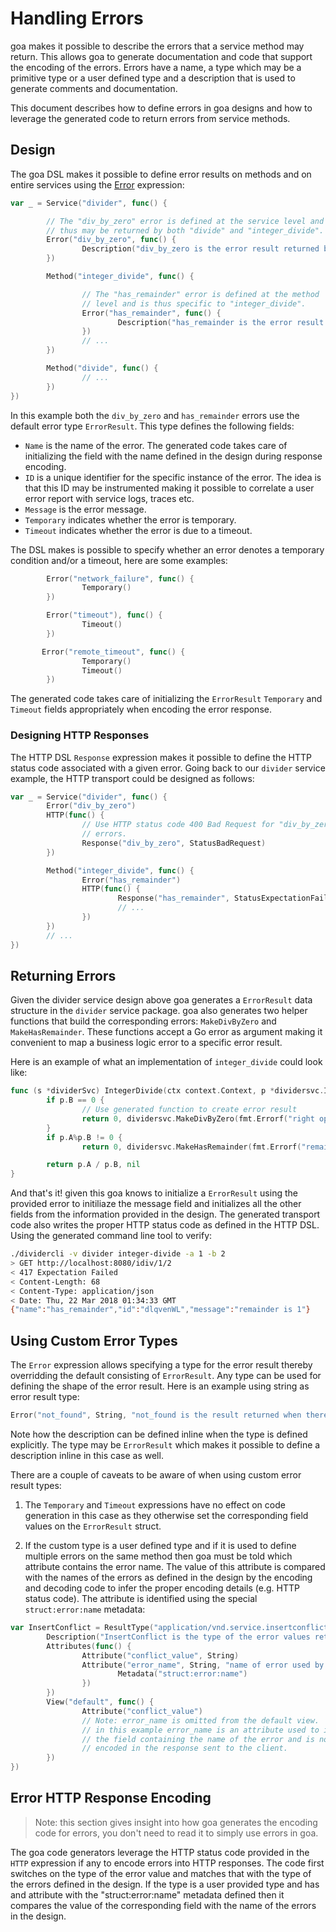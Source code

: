 # Handling Errors

goa makes it possible to describe the errors that a service method may return.
This allows goa to generate documentation and code that support the encoding of
the errors. Errors have a name, a type which may be a primitive type or a user
defined type and a description that is used to generate comments and
documentation.

This document describes how to define errors in goa designs and how to leverage
the generated code to return errors from service methods.

## Design

The goa DSL makes it possible to define error results on methods and on entire
services using the [Error](https://godoc.org/goa.design/goa/dsl#Error)
expression:

```go
var _ = Service("divider", func() {

        // The "div_by_zero" error is defined at the service level and
        // thus may be returned by both "divide" and "integer_divide".
        Error("div_by_zero", func() {
                Description("div_by_zero is the error result returned by the service methods when the right operand is 0.")
        })

        Method("integer_divide", func() {

                // The "has_remainder" error is defined at the method
                // level and is thus specific to "integer_divide".
                Error("has_remainder", func() {
                        Description("has_remainder is the error result returned when an integer division has a remainder.")
                })
                // ...
        })

        Method("divide", func() {
                // ...
        })
})
```

In this example both the `div_by_zero` and `has_remainder` errors use the
default error type `ErrorResult`. This type defines the following fields:

* `Name` is the name of the error. The generated code takes care of initializing
  the field with the name defined in the design during response encoding.
* `ID` is a unique identifier for the specific instance of the error. The idea
  is that this ID may be instrumented making it possible to correlate a user
  error report with service logs, traces etc.
* `Message` is the error message.
* `Temporary` indicates whether the error is temporary.
* `Timeout` indicates whether the error is due to a timeout.

The DSL makes is possible to specify whether an error denotes a temporary
condition and/or a timeout, here are some examples:

```go
        Error("network_failure", func() {
                Temporary()
        })

        Error("timeout"), func() {
                Timeout()
        })

       Error("remote_timeout", func() {
                Temporary()
                Timeout()
        })
```

The generated code takes care of initializing the `ErrorResult` `Temporary` and
`Timeout` fields appropriately when encoding the error response.

### Designing HTTP Responses

The HTTP DSL `Response` expression makes it possible to define the HTTP status
code associated with a given error. Going back to our `divider` service example,
the HTTP transport could be designed as follows:

```go
var _ = Service("divider", func() {
        Error("div_by_zero")
        HTTP(func() {
                // Use HTTP status code 400 Bad Request for "div_by_zero"
                // errors.
                Response("div_by_zero", StatusBadRequest)
        })

        Method("integer_divide", func() {
                Error("has_remainder")
                HTTP(func() {
                        Response("has_remainder", StatusExpectationFailed)
                        // ...
                })
        })
        // ...
})
```

## Returning Errors

Given the divider service design above goa generates a `ErrorResult` data
structure in the `divider` service package. goa also generates two helper
functions that build the corresponding errors: `MakeDivByZero` and
`MakeHasRemainder`. These functions accept a Go error as argument making it
convenient to map a business logic error to a specific error result.

Here is an example of what an implementation of `integer_divide` could look
like:

```go
func (s *dividerSvc) IntegerDivide(ctx context.Context, p *dividersvc.IntOperands) (int, error) {
        if p.B == 0 {
                // Use generated function to create error result
                return 0, dividersvc.MakeDivByZero(fmt.Errorf("right operand cannot be 0"))
        }
        if p.A%p.B != 0 {
                return 0, dividersvc.MakeHasRemainder(fmt.Errorf("remainder is %d", p.A%p.B))

        return p.A / p.B, nil
}
```

And that's it! given this goa knows to initialize a `ErrorResult` using the
provided error to initiliaze the message field and initializes all the other
fields from the information provided in the design. The generated transport code
also writes the proper HTTP status code as defined in the HTTP DSL. Using the
generated command line tool to verify:

```bash
./dividercli -v divider integer-divide -a 1 -b 2
> GET http://localhost:8080/idiv/1/2
< 417 Expectation Failed
< Content-Length: 68
< Content-Type: application/json
< Date: Thu, 22 Mar 2018 01:34:33 GMT
{"name":"has_remainder","id":"dlqvenWL","message":"remainder is 1"}
```

## Using Custom Error Types

The `Error` expression allows specifying a type for the error result thereby
overridding the default consisting of `ErrorResult`. Any type can be used for
defining the shape of the error result. Here is an example using string as error
result type:

```go
Error("not_found", String, "not_found is the result returned when there is no bottle with the given ID.")
```

Note how the description can be defined inline when the type is defined
explicitly. The type may be `ErrorResult` which makes it possible to define a
description inline in this case as well.

There are a couple of caveats to be aware of when using custom error result
types:

 1. The `Temporary` and `Timeout` expressions have no effect on code generation
    in this case as they otherwise set the corresponding field values on the
    `ErrorResult` struct.

 2. If the custom type is a user defined type and if it is used to define
    multiple errors on the same method then goa must be told which attribute
    contains the error name. The value of this attribute is compared with the
    names of the errors as defined in the design by the encoding and decoding
    code to infer the proper encoding details (e.g. HTTP status code). The
    attribute is identified using the special `struct:error:name` metadata:

```go
var InsertConflict = ResultType("application/vnd.service.insertconflict", func() {
        Description("InsertConflict is the type of the error values returned when insertion fails because of a conflict")
        Attributes(func() {
                Attribute("conflict_value", String)
                Attribute("error_name", String, "name of error used by goa to encode response", func() {
                        Metadata("struct:error:name")
                })
        })
        View("default", func() {
                Attribute("conflict_value")
                // Note: error_name is omitted from the default view.
                // in this example error_name is an attribute used to identify
                // the field containing the name of the error and is not actually
                // encoded in the response sent to the client.
        })
})
```

## Error HTTP Response Encoding

> Note: this section gives insight into how goa generates the encoding code for
> errors, you don't need to read it to simply use errors in goa.

The goa code generators leverage the HTTP status code provided in the `HTTP`
expression if any to encode errors into HTTP responses. The code first switches
on the type of the error value and matches that with the type of the errors
defined in the design. If the type is a user provided type and has and attribute
with the "struct:error:name" metadata defined then it compares the value of the
corresponding field with the name of the errors in the design. 

